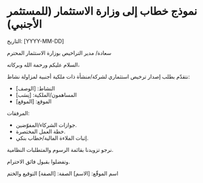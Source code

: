 # نموذج خطاب إلى وزارة الاستثمار (للمستثمر الأجنبي)

التاريخ: [YYYY-MM-DD]

سعادة/ مدير التراخيص بوزارة الاستثمار المحترم

السلام عليكم ورحمة الله وبركاته،

نتقدّم بطلب إصدار ترخيص استثماري لشركة/منشأة ذات ملكية أجنبية لمزاولة نشاط:
- النشاط: [الوصف]
- المساهمون/الملكية: [نِسَب]
- الموقع: [الموقع]

المرفقات:
- جوازات الشركاء/المفوّضين.
- خطة العمل المختصرة.
- إثبات الملاءة المالية/خطاب بنكي.

نرجو تزويدنا بقائمة الرسوم والمتطلبات النظامية.

وتفضلوا بقبول فائق الاحترام.

اسم الموقّع: [الاسم]
الصفة: [الصفة]
التوقيع والختم

